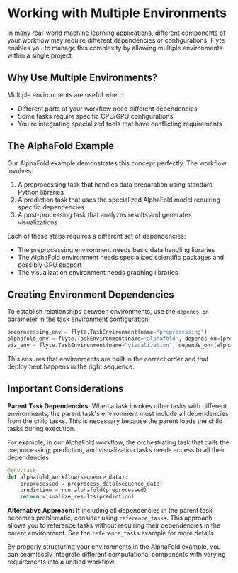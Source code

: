 # Working with Multiple Environments

In many real-world machine learning applications, different components of your workflow may require different dependencies or configurations. Flyte enables you to manage this complexity by allowing multiple environments within a single project.

## Why Use Multiple Environments?

Multiple environments are useful when:
- Different parts of your workflow need different dependencies
- Some tasks require specific CPU/GPU configurations
- You're integrating specialized tools that have conflicting requirements

## The AlphaFold Example

Our AlphaFold example demonstrates this concept perfectly. The workflow involves:

1. A preprocessing task that handles data preparation using standard Python libraries
2. A prediction task that uses the specialized AlphaFold model requiring specific dependencies
3. A post-processing task that analyzes results and generates visualizations

Each of these steps requires a different set of dependencies:
- The preprocessing environment needs basic data handling libraries
- The AlphaFold environment needs specialized scientific packages and possibly GPU support
- The visualization environment needs graphing libraries

## Creating Environment Dependencies

To establish relationships between environments, use the `depends_on` parameter in the task environment configuration:

```python
preprocessing_env = flyte.TaskEnvironment(name="preprocessing")
alphafold_env = flyte.TaskEnvironment(name="alphafold", depends_on=[preprocessing_env])
viz_env = flyte.TaskEnvironment(name="visualization", depends_on=[alphafold_env])
```

This ensures that environments are built in the correct order and that deployment happens in the right sequence.

## Important Considerations

**Parent Task Dependencies:** When a task invokes other tasks with different environments, the parent task's environment must include all dependencies from the child tasks. This is necessary because the parent loads the child tasks during execution.

For example, in our AlphaFold workflow, the orchestrating task that calls the preprocessing, prediction, and visualization tasks needs access to all their dependencies:

```python
@env.task
def alphafold_workflow(sequence_data):
    preprocessed = preprocess_data(sequence_data)
    prediction = run_alphafold(preprocessed)
    return visualize_results(prediction)
```

**Alternative Approach:** If including all dependencies in the parent task becomes problematic, consider using `reference_tasks`. This approach allows you to reference tasks without requiring their dependencies in the parent environment. See the `reference_tasks` example for more details.

By properly structuring your environments in the AlphaFold example, you can seamlessly integrate different computational components with varying requirements into a unified workflow.

